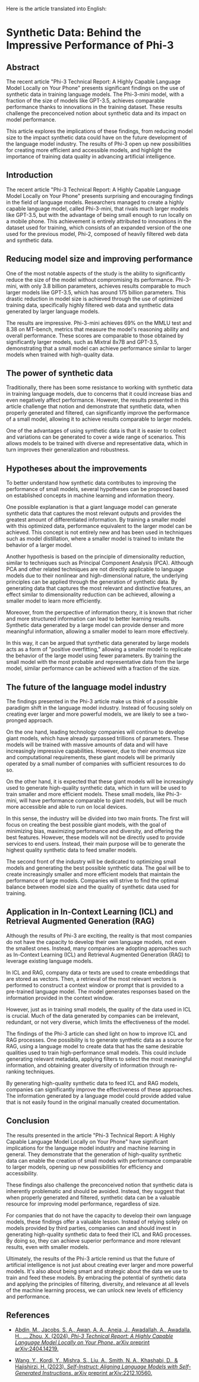 Here is the article translated into English:

# Synthetic Data: Behind the Impressive Performance of Phi-3

## Abstract
The recent article "Phi-3 Technical Report: A Highly Capable Language Model Locally on Your Phone" presents significant findings on the use of synthetic data in training language models. The Phi-3-mini model, with a fraction of the size of models like GPT-3.5, achieves comparable performance thanks to innovations in the training dataset. These results challenge the preconceived notion about synthetic data and its impact on model performance.

This article explores the implications of these findings, from reducing model size to the impact synthetic data could have on the future development of the language model industry. The results of Phi-3 open up new possibilities for creating more efficient and accessible models, and highlight the importance of training data quality in advancing artificial intelligence.

## Introduction

The recent article "Phi-3 Technical Report: A Highly Capable Language Model Locally on Your Phone" presents surprising and encouraging findings in the field of language models. Researchers managed to create a highly capable language model, called Phi-3-mini, that rivals much larger models like GPT-3.5, but with the advantage of being small enough to run locally on a mobile phone. This achievement is entirely attributed to innovations in the dataset used for training, which consists of an expanded version of the one used for the previous model, Phi-2, composed of heavily filtered web data and synthetic data.

## Reducing model size and improving performance

One of the most notable aspects of the study is the ability to significantly reduce the size of the model without compromising its performance. Phi-3-mini, with only 3.8 billion parameters, achieves results comparable to much larger models like GPT-3.5, which has around 175 billion parameters. This drastic reduction in model size is achieved through the use of optimized training data, specifically highly filtered web data and synthetic data generated by larger language models.

The results are impressive. Phi-3-mini achieves 69% on the MMLU test and 8.38 on MT-bench, metrics that measure the model's reasoning ability and overall performance. These scores are comparable to those obtained by significantly larger models, such as Mixtral 8x7B and GPT-3.5, demonstrating that a small model can achieve performance similar to larger models when trained with high-quality data.

## The power of synthetic data

Traditionally, there has been some resistance to working with synthetic data in training language models, due to concerns that it could increase bias and even negatively affect performance. However, the results presented in this article challenge that notion and demonstrate that synthetic data, when properly generated and filtered, can significantly improve the performance of a small model, allowing it to achieve results comparable to larger models.

One of the advantages of using synthetic data is that it is easier to collect and variations can be generated to cover a wide range of scenarios. This allows models to be trained with diverse and representative data, which in turn improves their generalization and robustness.

## Hypotheses about the improvements

To better understand how synthetic data contributes to improving the performance of small models, several hypotheses can be proposed based on established concepts in machine learning and information theory.

One possible explanation is that a giant language model can generate synthetic data that captures the most relevant outputs and provides the greatest amount of differentiated information. By training a smaller model with this optimized data, performance equivalent to the larger model can be achieved. This concept is not entirely new and has been used in techniques such as model distillation, where a smaller model is trained to imitate the behavior of a larger model.

Another hypothesis is based on the principle of dimensionality reduction, similar to techniques such as Principal Component Analysis (PCA). Although PCA and other related techniques are not directly applicable to language models due to their nonlinear and high-dimensional nature, the underlying principles can be applied through the generation of synthetic data. By generating data that captures the most relevant and distinctive features, an effect similar to dimensionality reduction can be achieved, allowing a smaller model to learn more efficiently.

Moreover, from the perspective of information theory, it is known that richer and more structured information can lead to better learning results. Synthetic data generated by a large model can provide denser and more meaningful information, allowing a smaller model to learn more effectively.

In this way, it can be argued that synthetic data generated by large models acts as a form of "positive overfitting," allowing a smaller model to replicate the behavior of the large model using fewer parameters. By training the small model with the most probable and representative data from the large model, similar performance can be achieved with a fraction of the size.

## The future of the language model industry

The findings presented in the Phi-3 article make us think of a possible paradigm shift in the language model industry. Instead of focusing solely on creating ever larger and more powerful models, we are likely to see a two-pronged approach.

On the one hand, leading technology companies will continue to develop giant models, which have already surpassed trillions of parameters. These models will be trained with massive amounts of data and will have increasingly impressive capabilities. However, due to their enormous size and computational requirements, these giant models will be primarily operated by a small number of companies with sufficient resources to do so.

On the other hand, it is expected that these giant models will be increasingly used to generate high-quality synthetic data, which in turn will be used to train smaller and more efficient models. These small models, like Phi-3-mini, will have performance comparable to giant models, but will be much more accessible and able to run on local devices.

In this sense, the industry will be divided into two main fronts. The first will focus on creating the best possible giant models, with the goal of minimizing bias, maximizing performance and diversity, and offering the best features. However, these models will not be directly used to provide services to end users. Instead, their main purpose will be to generate the highest quality synthetic data to feed smaller models.

The second front of the industry will be dedicated to optimizing small models and generating the best possible synthetic data. The goal will be to create increasingly smaller and more efficient models that maintain the performance of large models. Companies will strive to find the optimal balance between model size and the quality of synthetic data used for training.

## Application in In-Context Learning (ICL) and Retrieval Augmented Generation (RAG)

Although the results of Phi-3 are exciting, the reality is that most companies do not have the capacity to develop their own language models, not even the smallest ones. Instead, many companies are adopting approaches such as In-Context Learning (ICL) and Retrieval Augmented Generation (RAG) to leverage existing language models.

In ICL and RAG, company data or texts are used to create embeddings that are stored as vectors. Then, a retrieval of the most relevant vectors is performed to construct a context window or prompt that is provided to a pre-trained language model. The model generates responses based on the information provided in the context window.

However, just as in training small models, the quality of the data used in ICL is crucial. Much of the data generated by companies can be irrelevant, redundant, or not very diverse, which limits the effectiveness of the model.

The findings of the Phi-3 article can shed light on how to improve ICL and RAG processes. One possibility is to generate synthetic data as a source for RAG, using a language model to create data that has the same desirable qualities used to train high-performance small models. This could include generating relevant metadata, applying filters to select the most meaningful information, and obtaining greater diversity of information through re-ranking techniques.

By generating high-quality synthetic data to feed ICL and RAG models, companies can significantly improve the effectiveness of these approaches. The information generated by a language model could provide added value that is not easily found in the original manually created documentation.

## Conclusion

The results presented in the article "Phi-3 Technical Report: A Highly Capable Language Model Locally on Your Phone" have significant implications for the language model industry and machine learning in general. They demonstrate that the generation of high-quality synthetic data can enable the creation of small models with performance comparable to larger models, opening up new possibilities for efficiency and accessibility.

These findings also challenge the preconceived notion that synthetic data is inherently problematic and should be avoided. Instead, they suggest that when properly generated and filtered, synthetic data can be a valuable resource for improving model performance, regardless of size.

For companies that do not have the capacity to develop their own language models, these findings offer a valuable lesson. Instead of relying solely on models provided by third parties, companies can and should invest in generating high-quality synthetic data to feed their ICL and RAG processes. By doing so, they can achieve superior performance and more relevant results, even with smaller models.

Ultimately, the results of the Phi-3 article remind us that the future of artificial intelligence is not just about creating ever larger and more powerful models. It's also about being smart and strategic about the data we use to train and feed these models. By embracing the potential of synthetic data and applying the principles of filtering, diversity, and relevance at all levels of the machine learning process, we can unlock new levels of efficiency and performance.

## References

- [Abdin, M., Jacobs, S. A., Awan, A. A., Aneja, J., Awadallah, A., Awadalla, H., ... Zhou, X. (2024). *Phi-3 Technical Report: A Highly Capable Language Model Locally on Your Phone*. arXiv preprint arXiv:2404.14219.](https://arxiv.org/abs/2404.14219)

- [Wang, Y., Kordi, Y., Mishra, S., Liu, A., Smith, N. A., Khashabi, D., & Hajishirzi, H. (2023). *Self-Instruct: Aligning Language Models with Self-Generated Instructions*. arXiv preprint arXiv:2212.10560.](https://arxiv.org/abs/2212.10560)
